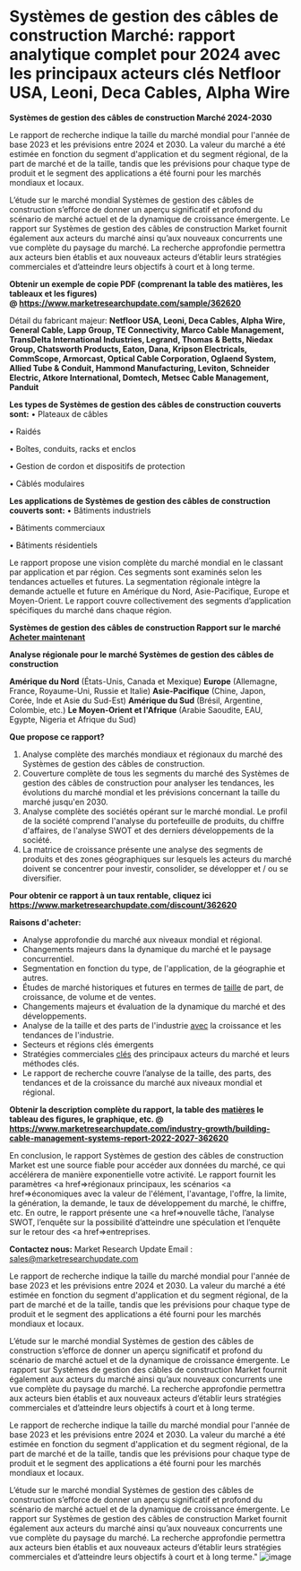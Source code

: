 # Systèmes de gestion des câbles de construction Marché: rapport analytique complet pour 2024 avec les principaux acteurs clés Netfloor USA, Leoni, Deca Cables, Alpha Wire

<strong>Systèmes de gestion des câbles de construction Marché 2024-2030</strong>

Le rapport de recherche indique la taille du marché mondial pour l'année de base 2023 et les prévisions entre 2024 et 2030. La valeur du marché a été estimée en fonction du segment d'application et du segment régional, de la part de marché et de la taille, tandis que les prévisions pour chaque type de produit et le segment des applications a été fourni pour les marchés mondiaux et locaux.

L’étude sur le marché mondial Systèmes de gestion des câbles de construction s’efforce de donner un aperçu significatif et profond du scénario de marché actuel et de la dynamique de croissance émergente. Le rapport sur Systèmes de gestion des câbles de construction Market fournit également aux acteurs du marché ainsi qu’aux nouveaux concurrents une vue complète du paysage du marché. La recherche approfondie permettra aux acteurs bien établis et aux nouveaux acteurs d’établir leurs stratégies commerciales et d’atteindre leurs objectifs à court et à long terme.

<strong><b>Obtenir un exemple de copie PDF (comprenant la table des matières, les tableaux et les figures) @ </b></strong><strong><a href=http://www.marketresearchupdate.com/sample/362620>https://www.marketresearchupdate.com/sample/362620</a></strong></u></a></strong>

Détail du fabricant majeur:
<strong>Netfloor USA, Leoni, Deca Cables, Alpha Wire, General Cable, Lapp Group, TE Connectivity, Marco Cable Management, TransDelta International Industries, Legrand, Thomas & Betts, Niedax Group, Chatsworth Products, Eaton, Dana, Kripson Electricals, CommScope, Armorcast, Optical Cable Corporation, Oglaend System, Allied Tube & Conduit, Hammond Manufacturing, Leviton, Schneider Electric, Atkore International, Domtech, Metsec Cable Management, Panduit</strong>

<strong>Les types de Systèmes de gestion des câbles de construction couverts sont:</strong>
• Plateaux de câbles

• Raidés

• Boîtes, conduits, racks et enclos

• Gestion de cordon et dispositifs de protection

• Câblés modulaires

<strong>Les applications de Systèmes de gestion des câbles de construction couverts sont:</strong>
• Bâtiments industriels

• Bâtiments commerciaux

• Bâtiments résidentiels

Le rapport propose une vision complète du marché mondial en le classant par application et par région. Ces segments sont examinés selon les tendances actuelles et futures. La segmentation régionale intègre la demande actuelle et future en Amérique du Nord, Asie-Pacifique, Europe et Moyen-Orient. Le rapport couvre collectivement des segments d’application spécifiques du marché dans chaque région.

<strong>Systèmes de gestion des câbles de construction Rapport sur le marché <a href=https://www.marketresearchupdate.com/buynow/362620> Acheter maintenant </a></strong></a></strong>

<strong>Analyse régionale pour le marché Systèmes de gestion des câbles de construction</strong>

<strong>Amérique du Nord</strong> (États-Unis, Canada et Mexique)
<strong>Europe</strong> (Allemagne, France, Royaume-Uni, Russie et Italie)
<strong>Asie-Pacifique</strong> (Chine, Japon, Corée, Inde et Asie du Sud-Est)
<strong>Amérique du Sud</strong> (Brésil, Argentine, Colombie, etc.)
<strong>Le Moyen-Orient et l'Afrique</strong> (Arabie Saoudite, EAU, Egypte, Nigeria et Afrique du Sud)

<strong>Que propose ce rapport?</strong>

1) Analyse complète des marchés mondiaux et régionaux du marché des Systèmes de gestion des câbles de construction.
2) Couverture complète de tous les segments du marché des Systèmes de gestion des câbles de construction pour analyser les tendances, les évolutions du marché mondial et les prévisions concernant la taille du marché jusqu'en 2030.
3) Analyse complète des sociétés opérant sur le marché mondial. Le profil de la société comprend l'analyse du portefeuille de produits, du chiffre d'affaires, de l'analyse SWOT et des derniers développements de la société.
4) La matrice de croissance présente une analyse des segments de produits et des zones géographiques sur lesquels les acteurs du marché doivent se concentrer pour investir, consolider, se développer et / ou se diversifier.

<strong>Pour obtenir ce rapport à un taux rentable, cliquez ici</strong>
<strong><a href=https://www.marketresearchupdate.com/discount/362620>https://www.marketresearchupdate.com/discount/362620</a></strong></b></u></strong></a>

<strong>Raisons d'acheter:</strong>
<ul>
  <li>Analyse approfondie du marché aux niveaux mondial et régional.</li>
  <li>Changements majeurs dans la dynamique du marché et le paysage concurrentiel.</li>
  <li>Segmentation en fonction du type, de l'application, de la géographie et autres.</li>
  <li>Études de marché historiques et futures en termes de <a href=>taille</a> de part, de croissance, de volume et de ventes.</li>
  <li>Changements majeurs et évaluation de la dynamique du marché et des développements.</li>
  <li>Analyse de la taille et des parts de l'industrie <a href=>avec</a> la croissance et les tendances de l'industrie.</li>
  <li>Secteurs et régions clés émergents</li>
  <li>Stratégies commerciales <a href=>clés</a> des principaux acteurs du marché et leurs méthodes clés.</li>
  <li>Le rapport de recherche couvre l’analyse de la taille, des parts, des tendances et de la croissance du marché aux niveaux mondial et régional.</li>
</ul>
<strong><b>Obtenir la description complète du rapport, la table des <a href=>matières</a> le tableau des figures, le graphique, etc. @ </b></strong> <strong><a href=https://www.marketresearchupdate.com/industry-growth/building-cable-management-systems-report-2022-2027-362620>https://www.marketresearchupdate.com/industry-growth/building-cable-management-systems-report-2022-2027-362620</a></strong></a></strong>

En conclusion, le rapport Systèmes de gestion des câbles de construction Market est une source fiable pour accéder aux données du marché, ce qui accélérera de manière exponentielle votre activité. Le rapport fournit les paramètres <a href=>régionaux</a> principaux, les scénarios <a href=>économiques</a> avec la valeur de l'élément, l'avantage, l'offre, la limite, la génération, la demande, le taux de développement du marché, le chiffre, etc. En outre, le rapport présente une <a href=>nouvelle</a> tâche, l’analyse SWOT, l’enquête sur la possibilité d’atteindre une spéculation et l’enquête sur le retour des <a href=>entreprises.</a>

<strong>Contactez nous:</strong>
Market Research Update
Email : sales@marketresearchupdate.com

Le rapport de recherche indique la taille du marché mondial pour l'année de base 2023 et les prévisions entre 2024 et 2030. La valeur du marché a été estimée en fonction du segment d'application et du segment régional, de la part de marché et de la taille, tandis que les prévisions pour chaque type de produit et le segment des applications a été fourni pour les marchés mondiaux et locaux.

L’étude sur le marché mondial Systèmes de gestion des câbles de construction s’efforce de donner un aperçu significatif et profond du scénario de marché actuel et de la dynamique de croissance émergente. Le rapport sur Systèmes de gestion des câbles de construction Market fournit également aux acteurs du marché ainsi qu’aux nouveaux concurrents une vue complète du paysage du marché. La recherche approfondie permettra aux acteurs bien établis et aux nouveaux acteurs d’établir leurs stratégies commerciales et d’atteindre leurs objectifs à court et à long terme.

Le rapport de recherche indique la taille du marché mondial pour l'année de base 2023 et les prévisions entre 2024 et 2030. La valeur du marché a été estimée en fonction du segment d'application et du segment régional, de la part de marché et de la taille, tandis que les prévisions pour chaque type de produit et le segment des applications a été fourni pour les marchés mondiaux et locaux.

L’étude sur le marché mondial Systèmes de gestion des câbles de construction s’efforce de donner un aperçu significatif et profond du scénario de marché actuel et de la dynamique de croissance émergente. Le rapport sur Systèmes de gestion des câbles de construction Market fournit également aux acteurs du marché ainsi qu’aux nouveaux concurrents une vue complète du paysage du marché. La recherche approfondie permettra aux acteurs bien établis et aux nouveaux acteurs d’établir leurs stratégies commerciales et d’atteindre leurs objectifs à court et à long terme."
![image](https://github.com/Ankan-2/Market-Research-News/assets/158291571/60939abc-bcf8-42b1-a991-a769d4507896)
